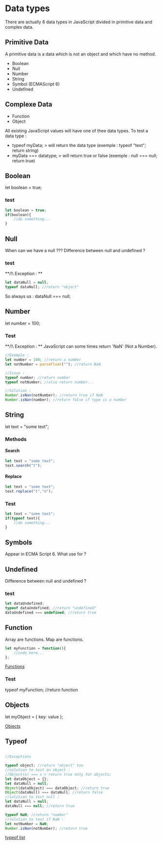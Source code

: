 # Data types
There are actually 8 data types in JavaScript divided in primitive data and complex data.

## Primitive Data
A primitive data is a data which is not an object and which have no method.
- Boolean
- Null
- Number
- String
- Symbol (ECMAScript 6)
- Undefined

## Complexe Data
- Function
- Object

All existing JavaScript values will have one of thee data types.
To test a data type :
- typeof myData; > will return the data type (exemple : typeof "text"; return string)
- myData === datatype; > will return true or false (exemple : null === null; return true)

## Boolean
let boolean = true;

### test
``` javascript
let boolean = true;
if(boolean){
	//do something...
}
```

## Null
When can we have a null ???
Difference between null and undefined ?

### test
**/!\ Exception : **
```javascript
let dataNull = null;
typeof dataNull; //return "object"
```

So always us :
dataNull === null;

## Number
let number = 100;

### Test
**/!\ Exception : **
JavaScript can some times return 'NaN' (Not a Number).
```javascript
//Exemple :
let number = 100; //return a number
let notNumber = parseFloat(""); //return NaN.

//Issue :
typeof number; //return number
typeof notNumber; //also return number...

//Solution :
Number.isNan(notNumber); //return true if NaN
Number.isNan(number); //return false if type is a number
```

## String
let text = "some text";

### Methods
#### Search
```javascript
let text = "some text";
text.search("t");
```

#### Replace
```javascript
let text = "some text";
text.replace("t","n");
```

### Test
``` javascript
let text = "some text";
if(typeof text){
	//do something...
}
```

## Symbols
Appear in ECMA Script 6.
What use for ?

## Undefined
Difference between null and undefined ?

### test
```javascript
let dataUndefined;
typeof dataUndefined; //return "undefined"
dataUndefined === undefined; //return true
```

## Function
Array are functions.
Map are functions.
```javascript
let myFunction = function(){
	//code here...
};
```

[Functions](functions.md)

### Test
typeof myFunction; //return function

## Objects
let myObject = {
	key: value
};

[Objects](objects.md)

## Typeof
```javascript

//Exceptions

typeof object; //return "object" too
//solution to test an object :
//Object(x) === x > return true only for objects;
let dataObject = {};
let dataNull = null;
Object(dataObject) === dataObject; //return true
Object(dataNull) === dataNull; //return false
//solution to test null :
let dataNull = null;
dataNull === null; //return true

typeof NaN; //return "number"
//solution to test if NaN :
let notNumber = NaN;
Number.isNan(notNumber); //return true
```

[typeof list](https://developer.mozilla.org/fr/docs/Web/JavaScript/Reference/Op%C3%A9rateurs/L_op%C3%A9rateur_typeof)
